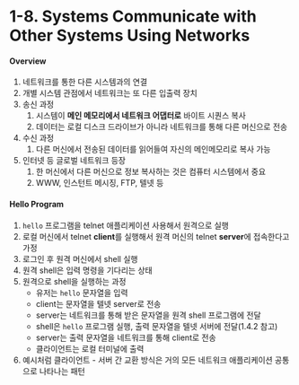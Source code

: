 # 1-8. Systems Communicate with Other Systems Using Networks

#### Overview

1. 네트워크를 통한 다른 시스템과의 연결
2. 개별 시스템 관점에서 네트워크는 또 다른 입출력 장치
3. 송신 과정
   1. 시스템이 **메인 메모리에서 네트워크 어댑터로** 바이트 시퀀스 복사
   2. 데이터는 로컬 디스크 드라이브가 아니라 네트워크를 통해 다른 머신으로 전송
4. 수신 과정
   1. 다른 머신에서 전송된 데이터를 읽어들여 자신의 메인메모리로 복사 가능
5. 인터넷 등 글로벌 네트워크 등장
   1. 한 머신에서 다른 머신으로 정보 복사하는 것은 컴퓨터 시스템에서 중요
   2. WWW, 인스턴트 메시징, FTP, 텔넷 등

#### Hello Program

1. `hello` 프로그램을 telnet 애플리케이션 사용해서 원격으로 실행
2. 로컬 머신에서 telnet **client**를 실행해서 원격 머신의 telnet **server**에 접속한다고 가정
3. 로그인 후 원격 머신에서 shell 실행
4. 원격 shell은 입력 명령을 기다리는 상태
5. 원격으로 shell을 실행하는 과정
   - 유저는 `hello` 문자열을 입력
   - client는 문자열을 텔넷 server로 전송
   - server는 네트워크를 통해 받은 문자열을 원격 shell 프로그램에 전달
   - shell은 `hello` 프로그램 실행, 출력 문자열을 텔넷 서버에 전달(1.4.2 참고)
   - server는 출력 문자열을 네트워크를 통해 client로 전송
   - 클라이언트는 로컬 터미널에 출력
6. 예시처럼 클라이언트 - 서버 간 교환 방식은 거의 모든 네트워크 애플리케이션 공통으로 나타나는 패턴
